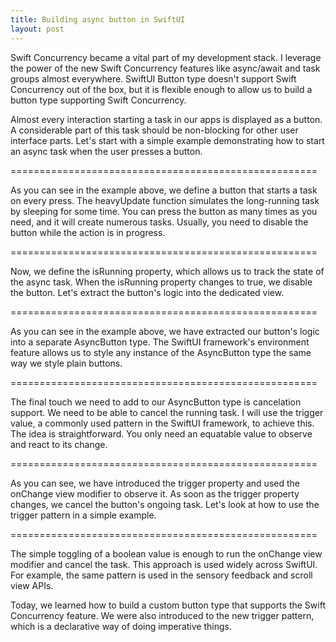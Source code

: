 ```yaml
---
title: Building async button in SwiftUI
layout: post
---
```


Swift Concurrency became a vital part of my development stack. I leverage the power of the new Swift Concurrency features like async/await and task groups almost everywhere. SwiftUI Button type doesn't support Swift Concurrency out of the box, but it is flexible enough to allow us to build a button type supporting Swift Concurrency.

Almost every interaction starting a task in our apps is displayed as a button. A considerable part of this task should be non-blocking for other user interface parts. Let's start with a simple example demonstrating how to start an async task when the user presses a button.

=====================================================

As you can see in the example above, we define a button that starts a task on every press. The heavyUpdate function simulates the long-running task by sleeping for some time. You can press the button as many times as you need, and it will create numerous tasks. Usually, you need to disable the button while the action is in progress.

=====================================================

Now, we define the isRunning property, which allows us to track the state of the async task. When the isRunning property changes to true, we disable the button. Let's extract the button's logic into the dedicated view.

=====================================================

As you can see in the example above, we have extracted our button's logic into a separate AsyncButton type. The SwiftUI framework's environment feature allows us to style any instance of the AsyncButton type the same way we style plain buttons.

=====================================================

The final touch we need to add to our AsyncButton type is cancelation support. We need to be able to cancel the running task. I will use the trigger value, a commonly used pattern in the SwiftUI framework, to achieve this. The idea is straightforward. You only need an equatable value to observe and react to its change.

=====================================================

As you can see, we have introduced the trigger property and used the onChange view modifier to observe it. As soon as the trigger property changes, we cancel the button's ongoing task. Let's look at how to use the trigger pattern in a simple example.

=====================================================

The simple toggling of a boolean value is enough to run the onChange view modifier and cancel the task. This approach is used widely across SwiftUI. For example, the same pattern is used in the sensory feedback and scroll view APIs.

Today, we learned how to build a custom button type that supports the Swift Concurrency feature. We were also introduced to the new trigger pattern, which is a declarative way of doing imperative things.
